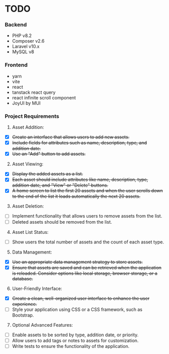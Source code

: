 # TODO

### Backend
- PHP v8.2
- Composer v2.6
- Laravel v10.x
- MySQL v8

### Frontend
- yarn
- vite
- react
- tanstack react query
- react infinite scroll component
- JoyUI by MUI

### Project Requirements
1. Asset Addition:

- [x] ~~Create an interface that allows users to add new assets.~~
- [x] ~~Include fields for attributes such as name, description, type, and addition date.~~
- [x] ~~Use an "Add" button to add assets.~~

2. Asset Viewing:
- [x] ~~Display the added assets as a list.~~
- [x] ~~Each asset should include attributes like name, description, type, addition date, and "View" or "Delete" buttons.~~
- [x] ~~A home screen to list the first 20 assets and when the user scrolls down to the end of the list it loads automatically the next 20 assets.~~

3. Asset Deletion:
- [ ] Implement functionality that allows users to remove assets from the list.
- [ ] Deleted assets should be removed from the list.

4. Asset List Status:
- [ ] Show users the total number of assets and the count of each asset type.

5. Data Management:
- [x] ~~Use an appropriate data management strategy to store assets.~~
- [x] ~~Ensure that assets are saved and can be retrieved when the application is reloaded. Consider options like local storage, browser storage, or a database.~~

6. User-Friendly Interface:
- [x] ~~Create a clean, well-organized user interface to enhance the user experience.~~
- [ ] Style your application using CSS or a CSS framework, such as Bootstrap.

7. Optional Advanced Features:
- [ ] Enable assets to be sorted by type, addition date, or priority.
- [ ] Allow users to add tags or notes to assets for customization.
- [ ] Write tests to ensure the functionality of the application.